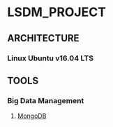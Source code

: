 # LSDM_PROJECT
## ARCHITECTURE
### Linux Ubuntu v16.04 LTS
## TOOLS
### Big Data Management
1. [MongoDB](https://docs.mongodb.com/manual/tutorial/install-mongodb-on-ubuntu/)
